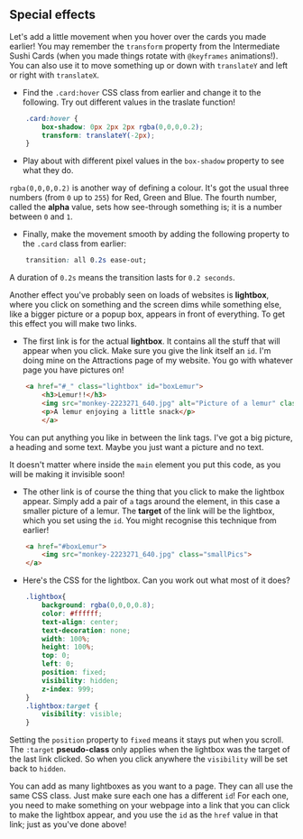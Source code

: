 ## Special effects

Let's add a little movement when you hover over the cards you made earlier! You may remember the `transform` property from the Intermediate Sushi Cards \(when you made things rotate with `@keyframes` animations!\). You can also use it to move something up or down with `translateY` and left or right with `translateX`. 

- Find the `.card:hover` CSS class from earlier and change it to the following. Try out different values in the traslate function!

```css
    .card:hover {
        box-shadow: 0px 2px 2px rgba(0,0,0,0.2); 
        transform: translateY(-2px);
    }
```
   
- Play about with different pixel values in the `box-shadow` property to see what they do. 
     
`rgba(0,0,0,0.2)` is another way of defining a colour. It's got the usual three numbers \(from `0` up to `255`\) for Red, Green and Blue. The fourth number, called the **alpha** value, sets how see-through something is; it is a number between `0` and `1`.

- Finally, make the movement smooth by adding the following property to the `.card` class from earlier: 

```css
    transition: all 0.2s ease-out;
``` 

A duration of `0.2s` means the transition lasts for `0.2 seconds`.

Another effect you've probably seen on loads of websites is **lightbox**, where you click on something and the screen dims while something else, like a bigger picture or a popup box, appears in front of everything. To get this effect you will make two links.

- The first link is for the actual **lightbox**. It contains all the stuff that will appear when you click. Make sure you give the link itself an `id`. I'm doing mine on the Attractions page of my website. You go with whatever page you have pictures on!

```html
    <a href="#_" class="lightbox" id="boxLemur">
        <h3>Lemur!!</h3>
        <img src="monkey-2223271_640.jpg" alt="Picture of a lemur" class="bigPics"/>
        <p>A lemur enjoying a little snack</p>
        </a>
```

You can put anything you like in between the link tags. I've got a big picture, a heading and some text. Maybe you just want a picture and no text.

It doesn't matter where inside the `main` element you put this code, as you will be making it invisible soon!

- The other link is of course the thing that you click to make the lightbox appear. Simply add a pair of `a` tags around the element, in this case a smaller picture of a lemur. The **target** of the link will be the lightbox, which you set using the `id`. You might recognise this technique from earlier!

```html
    <a href="#boxLemur">
        <img src="monkey-2223271_640.jpg" class="smallPics">
    </a>
```

- Here's the CSS for the lightbox. Can you work out what most of it does?
```css
    .lightbox{
        background: rgba(0,0,0,0.8);
        color: #ffffff;
        text-align: center;
        text-decoration: none;
        width: 100%;
        height: 100%;
        top: 0;
        left: 0;
        position: fixed;
        visibility: hidden;
        z-index: 999;
    }
    .lightbox:target {
        visibility: visible;
    }
```
    
Setting the `position` property to `fixed` means it stays put when you scroll. The `:target` **pseudo-class** only applies when the lightbox was the target of the last link clicked. So when you click anywhere the `visibility` will be set back to `hidden`.

You can add as many lightboxes as you want to a page. They can all use the same CSS class. Just make sure each one has a different `id`! For each one, you need to make something on your webpage into a link that you can click to make the lightbox appear, and you use the `id` as the `href` value in that link; just as you've done above!